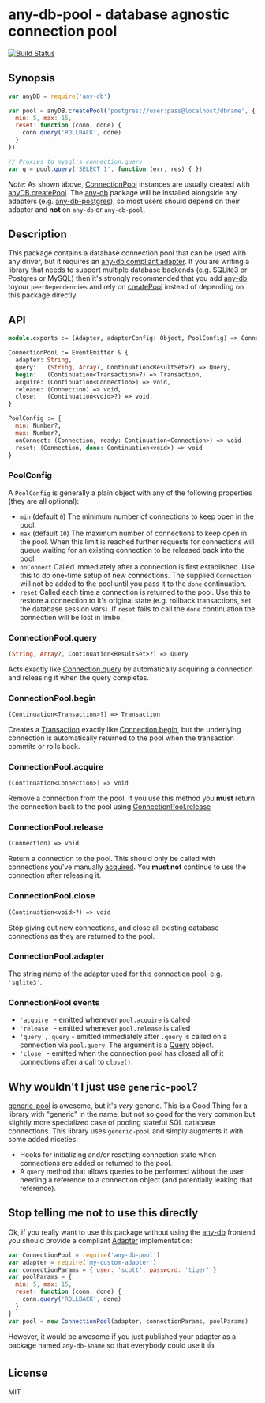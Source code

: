 # any-db-pool - database agnostic connection pool

[![Build Status](https://secure.travis-ci.org/grncdr/node-any-db.png?branch=master)](http://travis-ci.org/grncdr/node-any-db-pool)

## Synopsis

```javascript
var anyDB = require('any-db')

var pool = anyDB.createPool('postgres://user:pass@localhost/dbname', {
  min: 5, max: 15,
  reset: function (conn, done) {
    conn.query('ROLLBACK', done)
  }
})

// Proxies to mysql's connection.query
var q = pool.query('SELECT 1', function (err, res) { })
```

*Note:* As shown above, [ConnectionPool](#api) instances are usually created
with [anyDB.createPool][createPool]. The [any-db][] package will be installed
alongside any adapters (e.g. [any-db-postgres][]), so most users should depend
on their adapter and **not** on `any-db` or `any-db-pool`.

## Description

This package contains a database connection pool that can be used with any
driver, but it requires an [any-db compliant adapter][Adapter]. If you are
writing a library that needs to support multiple database backends (e.g.
SQLite3 or Postgres or MySQL) then it's strongly recommended that you add
[any-db][] toyour `peerDependencies` and rely on [createPool][] instead of
depending on this package directly.

## API

```ocaml
module.exports := (Adapter, adapterConfig: Object, PoolConfig) => ConnectionPool

ConnectionPool := EventEmitter & {
  adapter: String,
  query:   (String, Array?, Continuation<ResultSet>?) => Query,
  begin:   (Continuation<Transaction>?) => Transaction,
  acquire: (Continuation<Connection>) => void,
  release: (Connection) => void,
  close:   (Continuation<void>?) => void,
}

PoolConfig := {
  min: Number?,
  max: Number?,
  onConnect: (Connection, ready: Continuation<Connection>) => void
  reset: (Connection, done: Continuation<void>) => void
}
```

### PoolConfig

A `PoolConfig` is generally a plain object with any of the following properties (they are all optional):

 - `min` (default `0`) The minimum number of connections to keep open in the pool.
 - `max` (default `10`) The maximum number of connections to keep open in the pool. When this limit is reached further requests for connections will queue waiting for an existing connection to be released back into the pool.
 - `onConnect` Called immediately after a connection is first established. Use this to do one-time setup of new connections. The supplied `Connection` will not be added to the pool until you pass it to the `done` continuation.
 - `reset` Called each time a connection is returned to the pool. Use this to restore a connection to it's original state (e.g. rollback transactions, set the database session vars). If `reset` fails to call the `done` continuation the connection will be lost in limbo.

### ConnectionPool.query

```ocaml
(String, Array?, Continuation<ResultSet>?) => Query
```

Acts exactly like [Connection.query][] by automatically acquiring a connection
and releasing it when the query completes.

### ConnectionPool.begin

```ocaml
(Continuation<Transaction>?) => Transaction
```

Creates a [Transaction][] exactly like [Connection.begin][], but the underlying
connection is automatically returned to the pool when the transaction commits or
rolls back.

### ConnectionPool.acquire

```ocaml
(Continuation<Connection>) => void
```

Remove a connection from the pool. If you use this method you **must** return
the connection back to the pool using [ConnectionPool.release](#connectionpoolrelease)

### ConnectionPool.release

```ocaml
(Connection) => void
```

Return a connection to the pool. This should only be called with connections
you've manually [acquired](#connectionpoolacquire). You **must not** continue
to use the connection after releasing it.

### ConnectionPool.close

```ocaml
(Continuation<void>?) => void
```

Stop giving out new connections, and close all existing database connections as
they are returned to the pool.

### ConnectionPool.adapter

The string name of the adapter used for this connection pool, e.g. `'sqlite3'`.

### ConnectionPool events

 * `'acquire'` - emitted whenever `pool.acquire` is called
 * `'release'` - emitted whenever `pool.release` is called
 * `'query', query` - emitted immediately after `.query` is called on a
   connection via `pool.query`. The argument is a [Query][] object.
 * `'close'` - emitted when the connection pool has closed all of it
   connections after a call to `close()`.

## Why wouldn't I just use `generic-pool`?

[generic-pool][gpool] is awesome, but it's *very* generic.  This is a Good
Thing for a library with "generic" in the name, but not so good for the very
common but slightly more specialized case of pooling stateful SQL database
connections.  This library uses `generic-pool` and simply augments it with some
added niceties:

* Hooks for initializing and/or resetting connection state when connections are added or returned to the pool.
* A `query` method that allows queries to be performed without the user needing a reference to a connection object (and potentially leaking that reference).

## Stop telling me not to use this directly

Ok, if you really want to use this package without using the [any-db][]
frontend you should provide a compliant [Adapter][] implementation:

```javascript
var ConnectionPool = require('any-db-pool')
var adapter = require('my-custom-adapter')
var connectionParams = { user: 'scott', password: 'tiger' }
var poolParams = {
  min: 5, max: 15,
  reset: function (conn, done) {
    conn.query('ROLLBACK', done)
  }
}
var pool = new ConnectionPool(adapter, connectionParams, poolParams)
```

However, it would be awesome if you just published your adapter as a
package named `any-db-$name` so that everybody could use it :+1:

## License

MIT

[gpool]: http://npm.im/generic-pool
[any-db]: https://github.com/grncdr/node-any-db
[any-db-postgres]: https://github.com/grncdr/node-any-db-postgres
[Adapter]: https://github.com/grncdr/node-any-db-adapter-spec#adapter
[createPool]: https://github.com/grncdr/node-any-db#exportscreatepool
[Connection.query]: https://github.com/grncdr/node-any-db-adapter-spec#connectionquery
[Connection.begin]: https://github.com/grncdr/node-any-db-adapter-spec#connectionbegin
[Transaction]: https://github.com/grncdr/node-any-db/transaction#api
[Query]: https://github.com/grncdr/node-any-db-adapter-spec#query
